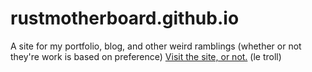 # rustmotherboard.github.io
A site for my portfolio, blog, and other weird ramblings (whether or not they're work is based on preference)
[Visit the site, or not.](https://rustmotherboard.github.io/) (le troll)